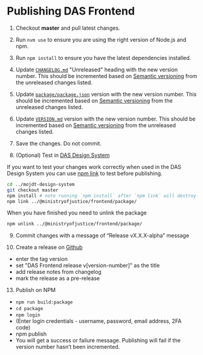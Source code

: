 # Publishing DAS Frontend

1. Checkout **master** and pull latest changes.

2. Run `nvm use` to ensure you are using the right version of Node.js and npm.

3. Run `npm install` to ensure you have the latest dependencies installed.

4. Update [`CHANGELOG.md`](../../CHANGELOG.md) "Unreleased" heading with the new version number.
   This should be incremented based on [Semantic versioning](https://semver.org/) from the unreleased changes listed.

5. Update [`package/package.json`](../../package/package.json) version with the new version number.
This should be incremented based on [Semantic versioning](https://semver.org/) from the unreleased changes listed.

6. Update [`VERSION.md`](../../VERSION.md) version with the new version number.
This should be incremented based on [Semantic versioning](https://semver.org/) from the unreleased changes listed.

7. Save the changes. Do not commit.

8. (Optional) Test in [DAS Design System](git@github.com:ministryofjustice/moj-design-system.git)

  If you want to test your changes work correctly when used in the DAS Design System you can use [npm link](https://docs.npmjs.com/cli/link) to test before publishing.

  ```bash
  cd ../mojdt-design-system
  git checkout master
  npm install # note running `npm install` after `npm link` will destroy the link.
  npm link ../@ministryofjustice/frontend/package/
  ```

  When you have finished you need to unlink the package

  ```bash
  npm unlink ../@ministryofjustice/frontend/package/
  ```

9. Commit changes with a message of “Release vX.X.X-alpha” message

12. Create a release on [Github](https://github.com/ministryofjustice/moj-frontend/releases/new)
  - enter the tag version
  - set "DAS Frontend release v[version-number]" as the title
  - add release notes from changelog
  - mark the release as a pre-release

13. Publish on NPM

- `npm run build:package`
- `cd package`
- `npm login`
- (Enter login credentials - username, password, email address, 2FA code)
- npm publish
- You will get a success or failure message. Publishing will fail if the version number hasn’t been incremented.